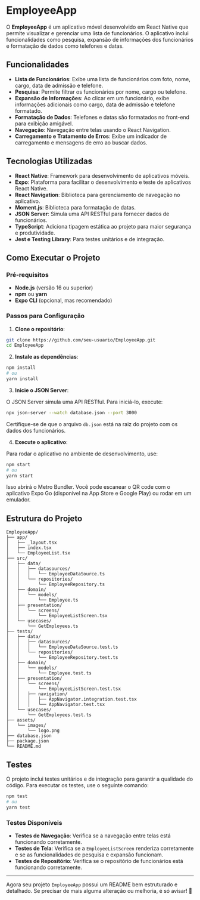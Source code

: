 # EmployeeApp

O **EmployeeApp** é um aplicativo móvel desenvolvido em React Native que permite visualizar e gerenciar uma lista de funcionários. O aplicativo inclui funcionalidades como pesquisa, expansão de informações dos funcionários e formatação de dados como telefones e datas.

## Funcionalidades

- **Lista de Funcionários**: Exibe uma lista de funcionários com foto, nome, cargo, data de admissão e telefone.
- **Pesquisa**: Permite filtrar os funcionários por nome, cargo ou telefone.
- **Expansão de Informações**: Ao clicar em um funcionário, exibe informações adicionais como cargo, data de admissão e telefone formatado.
- **Formatação de Dados**: Telefones e datas são formatados no front-end para exibição amigável.
- **Navegação**: Navegação entre telas usando o React Navigation.
- **Carregamento e Tratamento de Erros**: Exibe um indicador de carregamento e mensagens de erro ao buscar dados.

## Tecnologias Utilizadas

- **React Native**: Framework para desenvolvimento de aplicativos móveis.
- **Expo**: Plataforma para facilitar o desenvolvimento e teste de aplicativos React Native.
- **React Navigation**: Biblioteca para gerenciamento de navegação no aplicativo.
- **Moment.js**: Biblioteca para formatação de datas.
- **JSON Server**: Simula uma API RESTful para fornecer dados de funcionários.
- **TypeScript**: Adiciona tipagem estática ao projeto para maior segurança e produtividade.
- **Jest e Testing Library**: Para testes unitários e de integração.

## Como Executar o Projeto

### Pré-requisitos

- **Node.js** (versão 16 ou superior)
- **npm** ou **yarn**
- **Expo CLI** (opcional, mas recomendado)

### Passos para Configuração

1. **Clone o repositório**:

```bash
git clone https://github.com/seu-usuario/EmployeeApp.git
cd EmployeeApp
```

2. **Instale as dependências**:

```bash
npm install
# ou
yarn install
```

3. **Inicie o JSON Server**:

O JSON Server simula uma API RESTful. Para iniciá-lo, execute:

```bash
npx json-server --watch database.json --port 3000
```

Certifique-se de que o arquivo `db.json` está na raiz do projeto com os dados dos funcionários.

4. **Execute o aplicativo**:

Para rodar o aplicativo no ambiente de desenvolvimento, use:

```bash
npm start
# ou
yarn start
```

Isso abrirá o Metro Bundler. Você pode escanear o QR code com o aplicativo Expo Go (disponível na App Store e Google Play) ou rodar em um emulador.

## Estrutura do Projeto

```
EmployeeApp/
├── app/
│   ├── _layout.tsx
│   ├── index.tsx
│   └── EmployeeList.tsx
├── src/
│   ├── data/
│   │   ├── datasources/
│   │   │   └── EmployeeDataSource.ts
│   │   └── repositories/
│   │       └── EmployeeRepository.ts
│   ├── domain/
│   │   └── models/
│   │       └── Employee.ts
│   ├── presentation/
│   │   └── screens/
│   │       └── EmployeeListScreen.tsx
│   └── usecases/
│       └── GetEmployees.ts
├── tests/
│   ├── data/
│   │   ├── datasources/
│   │   │   └── EmployeeDataSource.test.ts
│   │   └── repositories/
│   │       └── EmployeeRepository.test.ts
│   ├── domain/
│   │   └── models/
│   │       └── Employee.test.ts
│   ├── presentation/
│   │   └── screens/
│   │       └── EmployeeListScreen.test.tsx
│   │   ├── navigation/
│   │   │   ├── AppNavigator.integration.test.tsx
│   │   │   └── AppNavigator.test.tsx
│   └── usecases/
│       └── GetEmployees.test.ts
├── assets/
│   └── images/
│       └── logo.png
├── database.json
├── package.json
└── README.md
```

## Testes

O projeto inclui testes unitários e de integração para garantir a qualidade do código. Para executar os testes, use o seguinte comando:

```bash
npm test
# ou
yarn test
```

### Testes Disponíveis

- **Testes de Navegação**: Verifica se a navegação entre telas está funcionando corretamente.
- **Testes de Tela**: Verifica se a `EmployeeListScreen` renderiza corretamente e se as funcionalidades de pesquisa e expansão funcionam.
- **Testes de Repositório**: Verifica se o repositório de funcionários está funcionando corretamente.

---

Agora seu projeto `EmployeeApp` possui um README bem estruturado e detalhado. Se precisar de mais alguma alteração ou melhoria, é só avisar! 🚀
